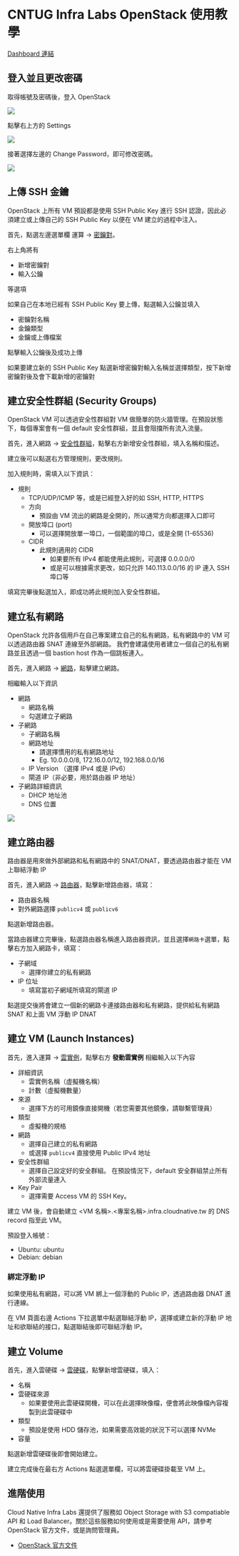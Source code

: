 # CNTUG Infra Labs OpenStack 使用教學

[Dashboard 連結](https://openstack.cloudnative.tw/)

## 登入並且更改密碼

取得帳號及密碼後，登入 OpenStack

![](images/login_page.png)

點擊右上方的 Settings

![](images/settings.png)

接著選擇左邊的 Change Password，即可修改密碼。

![](images/change_password.png)

## 上傳 SSH 金鑰

OpenStack 上所有 VM 預設都是使用 SSH Public Key 進行 SSH 認證，因此必須建立或上傳自己的 SSH Public Key 以便在 VM 建立的過程中注入。

首先，點選左邊選單欄 運算 -> [密鑰對](https://openstack.cloudnative.tw/project/key_pairs)。

右上角將有
  - 新增密鑰對
  - 輸入公鑰

等選項

如果自己在本地已經有 SSH Public Key 要上傳，點選輸入公鑰並填入

- 密鑰對名稱
- 金鑰類型
- 金鑰或上傳檔案

點擊輸入公鑰後及成功上傳

如果要建立新的 SSH Public Key 點選新增密鑰對輸入名稱並選擇類型，按下新增密鑰對後及會下載新增的密鑰對

## 建立安全性群組 (Security Groups)

OpenStack VM 可以透過安全性群組對 VM 做簡單的防火牆管理。在預設狀態下，每個專案會有一個 default 安全性群組，並且會阻擋所有流入流量。

首先，進入網路 -> [安全性群組](https://openstack.cloudnative.tw/project/security_groups/)，點擊右方新增安全性群組，填入名稱和描述。

建立後可以點選右方管理規則，更改規則。

加入規則時，需填入以下資訊：

- 規則
    - TCP/UDP/ICMP 等，或是已經登入好的如 SSH, HTTP, HTTPS
    - 方向
        - 預設由 VM 流出的網路是全開的，所以通常方向都選擇入口即可
    - 開放埠口 (port)
        - 可以選擇開放單一埠口，一個範圍的埠口，或是全開 (1-65536)
    - CIDR
        - 此規則適用的 CIDR
            - 如果要所有 IPv4 都能使用此規則，可選擇 0.0.0.0/0
            - 或是可以根據需求更改，如只允許 140.113.0.0/16 的 IP 連入 SSH 埠口等

填寫完畢後點選加入，即成功將此規則加入安全性群組。


## 建立私有網路

OpenStack 允許各個用戶在自己專案建立自己的私有網路，私有網路中的 VM 可以透過路由器 SNAT 連線至外部網路。
我們會建議使用者建立一個自己的私有網路並且透過一個 bastion host 作為一個跳板連入。

首先，進入網路 -> [網路](https://openstack.cloudnative.tw/project/networks/)，點擊建立網路。

相繼輸入以下資訊

- 網路
    - 網路名稱
    - 勾選建立子網路
- 子網路
    - 子網路名稱
    - 網路地址
        - 請選擇慣用的私有網路地址
        - Eg. 10.0.0.0/8, 172.16.0.0/12, 192.168.0.0/16
    - IP Version （選擇 IPv4 或是 IPv6）
    - 閘道 IP（非必要，用於路由器 IP 地址）
- 子網路詳細資訊
    - DHCP 地址池
    - DNS 位置

![](images/change_password.png)


## 建立路由器

路由器是用來做外部網路和私有網路中的 SNAT/DNAT，要透過路由器才能在 VM 上聯結浮動 IP

首先，進入網路 -> [路由器](https://openstack.cloudnative.tw/project/routers/)，點擊新增路由器，填寫：

- 路由器名稱
- 對外網路選擇 `publicv4` 或 `publicv6`

點選新增路由器。

當路由器建立完畢後，點選路由器名稱進入路由器資訊，並且選擇`網路卡`選單，點擊右方加入網路卡，填寫：
- 子網域
    - 選擇你建立的私有網路
- IP 位址
    - 填寫當初子網域所填寫的閘道 IP

點選提交後將會建立一個新的網路卡連接路由器和私有網路，提供給私有網路 SNAT 和上面 VM 浮動 IP DNAT


## 建立 VM (Launch Instances)

首先，進入運算 -> [雲實例](https://openstack.cloudnative.tw/project/instances/)，點擊右方 **發動雲實例** 相繼輸入以下內容

- 詳細資訊
    - 雲實例名稱（虛擬機名稱）
    - 計數（虛擬機數量）
- 來源
    - 選擇下方的可用鏡像直接開機（若您需要其他鏡像，請聯繫管理員）
- 類型
    - 虛擬機的規格
- 網路
    - 選擇自己建立的私有網路
    - 或選擇 `publicv4` 直接使用 Public IPv4 地址
- 安全性群組
    - 選擇自己設定好的安全群組。
    在預設情況下，default 安全群組禁止所有外部流量連入
- Key Pair
    - 選擇需要 Access VM 的 SSH Key。

建立 VM 後，會自動建立 <VM 名稱>.<專案名稱>.infra.cloudnative.tw 的 DNS record 指至此 VM。

預設登入帳號：

- Ubuntu: ubuntu
- Debian: debian

### 綁定浮動 IP

如果使用私有網路，可以將 VM 綁上一個浮動的 Public IP，透過路由器 DNAT 進行連線。

在 VM 頁面右邊 Actions 下拉選單中點選聯結浮動 IP，選擇或建立新的浮動 IP 地址和欲聯結的接口，點選聯結後即可聯結浮動 IP。

## 建立 Volume

首先，進入雲硬碟 -> [雲硬碟](https://openstack.cloudnative.tw/project/volumes/)，點擊新增雲硬碟，填入：

- 名稱
- 雲硬碟來源
    - 如果要使用此雲硬碟開機，可以在此選擇映像檔，便會將此映像檔內容複製到此雲硬碟中
- 類型
    - 預設是使用 HDD 儲存池，如果需要高效能的狀況下可以選擇 NVMe
- 容量

點選新增雲硬碟後即會開始建立。

建立完成後在最右方 Actions 點選選單欄，可以將雲硬碟掛載至 VM 上。

## 進階使用

Cloud Native Infra Labs 還提供了服務如 Object Storage with S3 compatiable API 和 Load Balancer。關於這些服務如何使用或是需要使用 API，請參考 OpenStack 官方文件，或是詢問管理員。

- [OpenStack 官方文件](https://docs.openstack.org/xena/)
